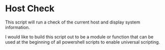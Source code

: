 # Host Check

This script will run a check of the current host and display system information.

I would like to build this script out to be a module or function that can be used at the beginning of all powershell scripts to enable universal scripting.